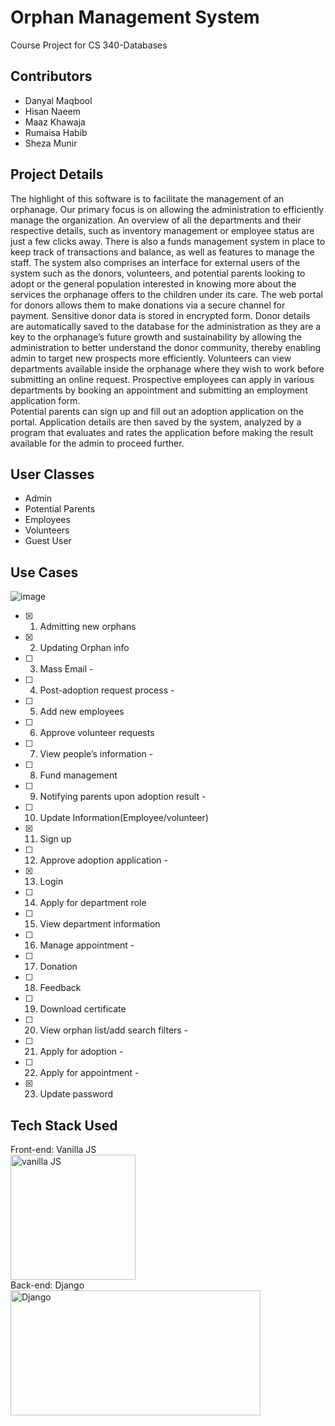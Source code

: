 # Orphan Management System 
Course Project for CS 340-Databases


## Contributors
- Danyal Maqbool 
- Hisan Naeem
- Maaz Khawaja 
- Rumaisa Habib
- Sheza Munir 

## Project Details 
The highlight of this software is to facilitate the management of an orphanage. Our primary focus is on allowing the administration to efficiently manage the organization. An overview of all the departments and their respective details, such as inventory management or employee status are just a few clicks away. There is also a funds management system in place to keep track of transactions and balance, as well as features to manage the staff.
	The system also comprises an interface for external users of the system such as the donors, volunteers, and potential parents looking to adopt or the general population interested in knowing more about the services the orphanage offers to the children under its care.
The web portal for donors allows them to make donations via a secure channel for payment. Sensitive donor data is stored in encrypted form. Donor details are automatically saved to the database for the administration as they are a key to the orphanage’s future growth and sustainability by allowing the administration to better understand the donor community, thereby enabling admin to target new prospects more efficiently.
Volunteers can view departments available inside the orphanage where they wish to work before submitting an online request.
Prospective employees can apply in various departments by booking an appointment and submitting an employment application form.  
Potential parents can sign up and fill out an adoption application on the portal. Application details are then saved by the system, analyzed by a program that evaluates and rates the application before making the result available for the admin to proceed further.


## User Classes
- Admin 
- Potential Parents
- Employees
- Volunteers
- Guest User

## Use Cases
![image](https://user-images.githubusercontent.com/68891347/141086106-ba5e4311-298b-48b0-861c-b27f68d3ae60.png)

- [x] 1. Admitting new orphans
- [x] 2. Updating Orphan info
- [ ] 3. Mass Email - 
- [ ] 4. Post-adoption request process - 
- [ ] 5. Add new employees 
- [ ] 6. Approve volunteer requests
- [ ] 7. View people’s information - 
- [ ] 8. Fund management
- [ ] 9. Notifying parents upon adoption result - 
- [ ] 10. Update Information(Employee/volunteer)
- [x] 11. Sign up
- [ ] 12. Approve adoption application -
- [x] 13. Login
- [ ] 14. Apply for department role
- [ ] 15. View department information
- [ ] 16. Manage appointment - 
- [ ] 17. Donation
- [ ] 18. Feedback
- [ ] 19. Download certificate
- [ ] 20. View orphan list/add search filters - 
- [ ] 21. Apply for adoption -
- [ ] 22. Apply for appointment - 
- [x] 23. Update password

## Tech Stack Used
Front-end: Vanilla JS <br>
<img src="https://raw.githubusercontent.com/gilbarbara/logos/master/logos/javascript.svg" alt="vanilla JS" width=200 height=200> <br>
Back-end: Django <br>
<img src="https://static.djangoproject.com/img/logos/django-logo-negative.png" alt="Django" width=400 height=200> <br> 
